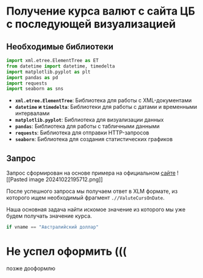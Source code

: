 # Получение курса валют с сайта ЦБ с последующей визуализацией

## Необходимые библиотеки

```python
import xml.etree.ElementTree as ET
from datetime import datetime, timedelta
import matplotlib.pyplot as plt
import pandas as pd
import requests
import seaborn as sns
```

- **`xml.etree.ElementTree`**: Библиотека для работы с XML-документами
- **`datetime` и `timedelta`**: Библиотеки для работы с датами и временными интервалами
- **`matplotlib.pyplot`**: Библиотека для визуализации данных
- **`pandas`**: Библиотека для работы с табличными данными
- **`requests`**: Библиотека для отправки HTTP-запросов
- **`seaborn`**: Библиотека для создания статистических графиков

## Запрос

Запрос сформирован на основе примера на официальном [сайте](https://www.cbr.ru/DailyInfoWebServ/DailyInfo.asmx?op=GetCursOnDate)
![[Pasted image 20241022195712.png]]

После успешного запроса мы получаем ответ в XLM формате, из которого ищем необходимый фрагмент `.//ValuteCursOnDate`.

Наша основная задача найти искомое значение из которого мы уже будем получать значение курса.

```python
if vname == "Австралийский доллар"
```

# Не успел оформить (((

позже дооформлю

